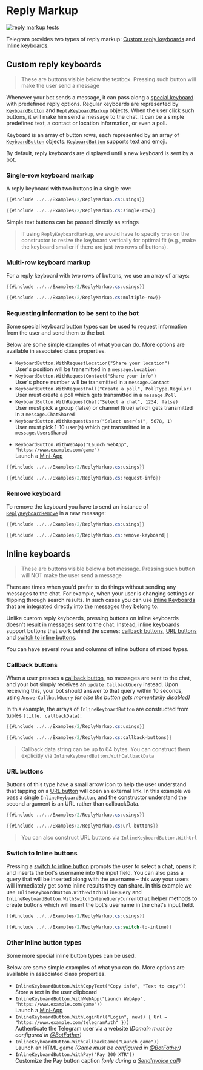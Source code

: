 # Reply Markup

[![reply markup tests](https://img.shields.io/badge/Examples-Reply_Markup-green.svg?style=flat-square)](https://github.com/TelegramBots/Telegram.Bot/blob/master/test/Telegram.Bot.Tests.Integ/ReplyMarkup/ReplyMarkupTests.cs)

Telegram provides two types of reply markup: [Custom reply keyboards](#custom-reply-keyboards) and [Inline keyboards](#inline-keyboards).

## Custom reply keyboards

> These are buttons visible below the textbox. Pressing such button will make the user send a message

Whenever your bot sends a message, it can pass along a [special keyboard](https://core.telegram.org/bots/features#keyboards) with predefined reply options.
Regular keyboards are represented by [`KeyboardButton`] and [`ReplyKeyboardMarkup`] objects. 
When the user click such buttons, it will make him send a message to the chat.
It can be a simple predefined text, a contact or location information, or even a poll.

Keyboard is an array of button rows, each represented by an array of [`KeyboardButton`] objects. [`KeyboardButton`] supports text and emoji.

By default, reply keyboards are displayed until a new keyboard is sent by a bot.

### Single-row keyboard markup

A reply keyboard with two buttons in a single row:

```c#
{{#include ../../Examples/2/ReplyMarkup.cs:usings}}

{{#include ../../Examples/2/ReplyMarkup.cs:single-row}}
```

Simple text buttons can be passed directly as strings
> If using `ReplyKeyboardMarkup`, we would have to specify `true` on the constructor to resize the keyboard vertically for optimal fit (e.g., make the keyboard smaller if there are just two rows of buttons).

### Multi-row keyboard markup

For a reply keyboard with two rows of buttons, we use an array of arrays:

```c#
{{#include ../../Examples/2/ReplyMarkup.cs:usings}}

{{#include ../../Examples/2/ReplyMarkup.cs:multiple-row}}
```

### Requesting information to be sent to the bot

Some special keyboard button types can be used to request information from the user and send them to the bot.

Below are some simple examples of what you can do. More options are available in associated class properties.
- `KeyboardButton.WithRequestLocation("Share your location")`  
	User's position will be transmitted in a `message.Location`
- `KeyboardButton.WithRequestContact("Share your info")`  
	User's phone number will be transmitted in a `message.Contact`
- `KeyboardButton.WithRequestPoll("Create a poll", PollType.Regular)`  
	User must create a poll which gets transmitted in a `message.Poll`
- `KeyboardButton.WithRequestChat("Select a chat", 1234, false)`  
	User must pick a group (false) or channel (true) which gets transmitted in a `message.ChatShared`
- `KeyboardButton.WithRequestUsers("Select user(s)", 5678, 1)`  
	User must pick 1-10 user(s) which get transmitted in a `message.UsersShared`  
	<p/> 
- `KeyboardButton.WithWebApp("Launch WebApp", "https://www.example.com/game")`   
	Launch a [Mini-App](../4/webapps.md)

```c#
{{#include ../../Examples/2/ReplyMarkup.cs:usings}}

{{#include ../../Examples/2/ReplyMarkup.cs:request-info}}
```

### Remove keyboard

To remove the keyboard you have to send an instance of [`ReplyKeyboardRemove`] in a new message:

```c#
{{#include ../../Examples/2/ReplyMarkup.cs:usings}}

{{#include ../../Examples/2/ReplyMarkup.cs:remove-keyboard}}
```

## Inline keyboards

> These are buttons visible below a bot message. Pressing such button will NOT make the user send a message

There are times when you'd prefer to do things without sending any messages to the chat. For example, when your user is changing settings or flipping through search results. In such cases you can use [Inline Keyboards] that are integrated directly into the messages they belong to.

Unlike custom reply keyboards, pressing buttons on inline keyboards doesn't result in messages sent to the chat. Instead, inline keyboards support buttons that work behind the scenes: [callback buttons](#callback-buttons), [URL buttons](#url-buttons) and [switch to inline buttons](#switch-to-inline-buttons).

You can have several rows and columns of inline buttons of mixed types.

### Callback buttons

When a user presses a [callback button], no messages are sent to the chat, and your bot simply receives an `update.CallbackQuery` instead.
Upon receiving this, your bot should answer to that query within 10 seconds, using `AnswerCallbackQuery` _(or else the button gets momentarily disabled)_

In this example, the arrays of `InlineKeyboardButton` are constructed from tuples `(title, callbackData)`:

```c#
{{#include ../../Examples/2/ReplyMarkup.cs:usings}}

{{#include ../../Examples/2/ReplyMarkup.cs:callback-buttons}}
```

> Callback data string can be up to 64 bytes. You can construct them explicitly via `InlineKeyboardButton.WithCallbackData`

### URL buttons

Buttons of this type have a small arrow icon to help the user understand that tapping on a [URL button] will open an external link.
In this example we pass a single `InlineKeyboardButton`, and the constructor understand the second argument is an URL rather than callbackData.

```c#
{{#include ../../Examples/2/ReplyMarkup.cs:usings}}

{{#include ../../Examples/2/ReplyMarkup.cs:url-buttons}}
```

> You can also construct URL buttons via `InlineKeyboardButton.WithUrl`

### Switch to Inline buttons

Pressing a [switch to inline button] prompts the user to select a chat, opens it and inserts the bot's username into the input field. You can also pass a query that will be inserted along with the username – this way your users will immediately get some inline results they can share. In this example we use `InlineKeyboardButton.WithSwitchInlineQuery` and `InlineKeyboardButton.WithSwitchInlineQueryCurrentChat` helper methods to create buttons which will insert the bot's username in the chat's input field.

```c#
{{#include ../../Examples/2/ReplyMarkup.cs:usings}}

{{#include ../../Examples/2/ReplyMarkup.cs:switch-to-inline}}
```

### Other inline button types

Some more special inline button types can be used.

Below are some simple examples of what you can do. More options are available in associated class properties.
- `InlineKeyboardButton.WithCopyText("Copy info", "Text to copy"))`   
	Store a text in the user clipboard
- `InlineKeyboardButton.WithWebApp("Launch WebApp", "https://www.example.com/game"))`   
	Launch a [Mini-App](../4/webapps.md)
- `InlineKeyboardButton.WithLoginUrl("Login", new() { Url = "https://www.example.com/telegramAuth" }))`   
	Authenticate the Telegram user via a website _(Domain must be configured in [@BotFather])_
- `InlineKeyboardButton.WithCallbackGame("Launch game"))`   
	Launch an HTML game _(Game must be configured in [@BotFather])_
- `InlineKeyboardButton.WithPay("Pay 200 XTR"))`   
	Customize the Pay button caption _(only during a [SendInvoice call](../4/payments.md))_


[`ReplyKeyboardMarkup`]: https://core.telegram.org/bots/api/#replykeyboardmarkup
[`KeyboardButton`]: https://core.telegram.org/bots/api/#keyboardbutton
[Inline Keyboards]: https://core.telegram.org/bots/features#inline-keyboards
[callback button]: https://core.telegram.org/bots/2-0-intro#callback-buttons
[URL button]: https://core.telegram.org/bots/2-0-intro#url-buttons
[switch to inline button]: https://core.telegram.org/bots/2-0-intro#switch-to-inline-buttons
[`ReplyKeyboardRemove`]: https://core.telegram.org/bots/api#replykeyboardremove
[@BotFather]: https://t.me/botfather

